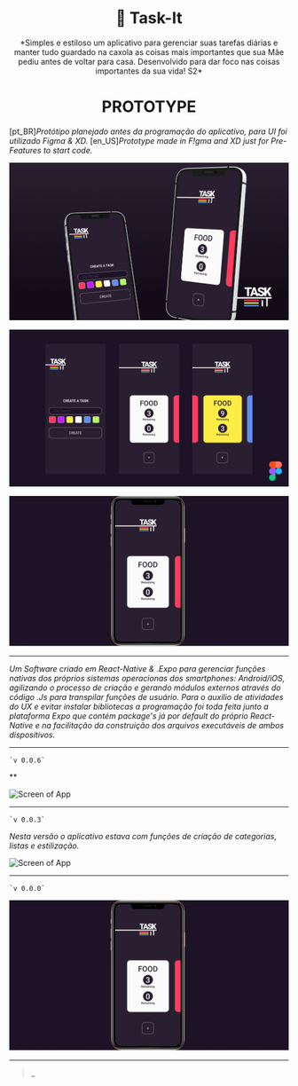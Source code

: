  <h1 align="center">🧪 Task-It</h1>

<p align="center" font-style="italic"> *Simples e estiloso um aplicativo para gerenciar suas tarefas diárias e manter tudo guardado na caxola as coisas mais importantes que sua Mãe pediu antes de voltar para casa. Desenvolvido para dar foco nas coisas importantes da sua vida! S2* </p>


<h1 align="center">PROTOTYPE</h1>

[pt_BR]*Protótipo planejado antes da programação do aplicativo, para UI foi utilizado Figma & XD.*
[en_US]*Prototype made in F!gma and XD just for Pre-Features to start code.*

![App Preview](/src/assets/img/Task-It-cover.png)

![App Preview](/src/assets/img/TASK-IT.png)

![App Preview](/src/assets/img/Task-It-v0.png)

---

*Um Software criado em React-Native & .Expo para gerenciar funções nativas dos próprios sistemas operacionas dos smartphones: Android/iOS, agilizando o processo de criação e gerando módulos externos através do código .Js para transpilar funções de usuário. Para o auxilio de atividades do UX e evitar instalar bibliotecas a programação foi toda feita junto a plataforma Expo que contém package's já por default do próprio React-Native e na facilitação da construição dos arquivos executáveis de ambos dispositivos.*

---

    `v 0.0.6`

**

![Screen of App](/assets/img/Screen-v6.PNG)

---

    `v 0.0.3`

*Nesta versão o aplicativo estava com funções de criação de categorias, listas e estilização.*

![Screen of App](/src/assets/img/Screen-v3.png)

---

    `v 0.0.0`

![Screen of App](/src/assets/img/Task-It-v0.png)


---

  >_
